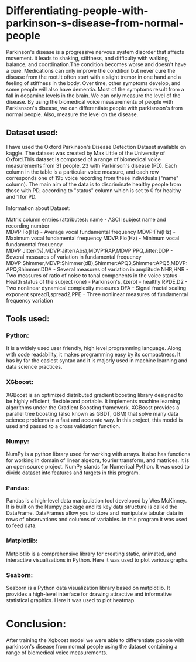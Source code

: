 # Differentiating-people-with-parkinson-s-disease-from-normal-people
Parkinson's disease is a progressive nervous system disorder that affects movement. it leads to shaking, stiffness, and difficulty with walking, balance, and coordination.The condition becomes worse and doesn't have a cure. Medications can only improve the condition but never cure the disease from the root.It often start with a slight tremor in one hand and a feeling of stiffness in the body. Over time, other symptoms develop, and some people will also have dementia. Most of the symptoms result from a fall in dopamine levels in the brain. We can only measure the level of the disease. By using the biomedical voice measurements of people with Parkisnson's disease, we can differentiate people with parkisnson's from normal people. Also, measure the level on the disease. 

## Dataset used:
I have used the Oxford Parkinson's Disease Detection Dataset available on kaggle. The dataset was created by Max Little of the University of Oxford.This dataset is composed of a range of biomedical voice measurements from 31 people, 23 with Parkinson's disease (PD). Each column in the table is a particular voice measure, and each row corresponds one of 195 voice recording from these individuals ("name" column). The main aim of the data is to discriminate healthy people from those with PD, according to "status" column which is set to 0 for healthy and 1 for PD.

Information about Dataset: 

Matrix column entries (attributes):
name - ASCII subject name and recording number<br>
MDVP:Fo(Hz) - Average vocal fundamental frequency
MDVP:Fhi(Hz) - Maximum vocal fundamental frequency
MDVP:Flo(Hz) - Minimum vocal fundamental frequency
MDVP:Jitter(%),MDVP:Jitter(Abs),MDVP:RAP,MDVP:PPQ,Jitter:DDP - Several
measures of variation in fundamental frequency
MDVP:Shimmer,MDVP:Shimmer(dB),Shimmer:APQ3,Shimmer:APQ5,MDVP:APQ,Shimmer:DDA - Several measures of variation in amplitude
NHR,HNR - Two measures of ratio of noise to tonal components in the voice
status - Health status of the subject (one) - Parkinson's, (zero) - healthy
RPDE,D2 - Two nonlinear dynamical complexity measures
DFA - Signal fractal scaling exponent
spread1,spread2,PPE - Three nonlinear measures of fundamental frequency variation
 
## Tools used:

### Python:
It is a widely used user friendly, high level programming language. Along with code readability, it makes programming easy by its compactness. It has by far the easiest syntax and it is majorly used in machine learning and data science practices.

### XGboost: 
XGBoost is an optimized distributed gradient boosting library designed to be highly efficient, flexible and portable. It implements machine learning algorithms under the Gradient Boosting framework. XGBoost provides a parallel tree boosting (also known as GBDT, GBM) that solve many data science problems in a fast and accurate way. In this project, this model is used and passed to a cross validation function.

### Numpy: 
NumPy is a python library used for working with arrays. It also has functions for working in domain of linear algebra, fourier transform, and matrices. It is an open source project. NumPy stands for Numerical Python. It was used to divide dataset into features and targets in this program.

### Pandas: 
Pandas is a high-level data manipulation tool developed by Wes McKinney. It is built on the Numpy package and its key data structure is called the DataFrame. DataFrames allow you to store and manipulate tabular data in rows of observations and columns of variables. In this program it was used to feed data.

### Matplotlib: 
Matplotlib is a comprehensive library for creating static, animated, and interactive visualizations in Python. Here it was used to plot various graphs. 

### Seaborn: 
Seaborn is a Python data visualization library based on matplotlib. It provides a high-level interface for drawing attractive and informative statistical graphics. Here it was used to plot heatmap.

# Conclusion:

After training the Xgboost model we were able to differentiate people with parkinson's disease from normal people using the dataset containing a range of biomedical voice measurements.

